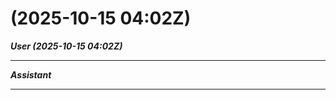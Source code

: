 <!-- Generated by SpecStory -->

<!-- vscode Session 0919e67a-8bb5-4c10-a0f9-43281feede1b (2025-10-15 04:02Z) -->

#  (2025-10-15 04:02Z)

_**User (2025-10-15 04:02Z)**_



---

_**Assistant**_



---

